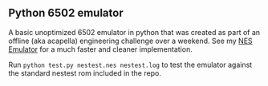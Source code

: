 ## Python 6502 emulator

A basic unoptimized 6502 emulator in python that was created as part of an offline (aka acapella) engineering challenge over a weekend. See my [NES Emulator](https://bertolami.com/index.php?engine=portfolio&content=software-emulation&detail=nes-emulator) for a much faster and cleaner implementation.

Run `python test.py nestest.nes nestest.log` to test the emulator against the standard nestest rom included in the repo.
